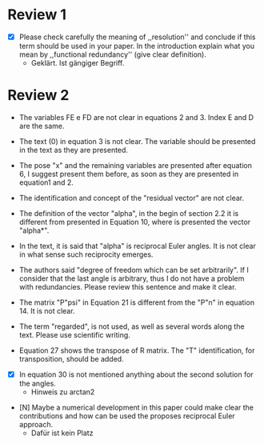 # Review 1

* [x] Please check carefully the meaning of ,,resolution\'\' and conclude if this term should be used in your paper. In the introduction explain what you mean by ,,functional redundancy\'\' (give clear definition).
  * Geklärt. Ist gängiger Begriff.

# Review 2

* The variables FE e FD are not clear in equations 2 and 3. Index E and D are the same.

* The text (0) in equation 3 is not clear. The variable should be presented in the text as they are presented.

* The pose \"x\" and the remaining variables are presented after equation 6, I suggest present them before, as soon as they are presented in equation1 and 2.

* The identification and concept of the \"residual vector\" are not clear.

* The definition of the vector \"alpha\", in the begin of section 2.2 it is different from presented in Equation 10, where is presented the vector \"alpha*\".

* In the text, it is said that \"alpha\" is reciprocal Euler angles. It is not clear in what sense such reciprocity emerges.

* The authors said \"degree of freedom which can be set arbitrarily\". If I consider that the last angle is arbitrary, thus I do not have a problem with redundancies. Please review this sentence and make it clear.

* The matrix \"P\"psi\" in Equation 21 is different from the \"P\"n\" in equation 14. It is not clear.

* The term \"regarded\", is not used, as well as several words along the text. Please use scientific writing.

* Equation 27 shows the transpose of R matrix. The \"T\" identification, for transposition, should be added.

* [x] In equation 30 is not mentioned anything about the second solution for the angles.
  * Hinweis zu arctan2

* [N] Maybe a numerical development in this paper could make clear the contributions and how can be used the proposes reciprocal Euler approach.
  * Dafür ist kein Platz
